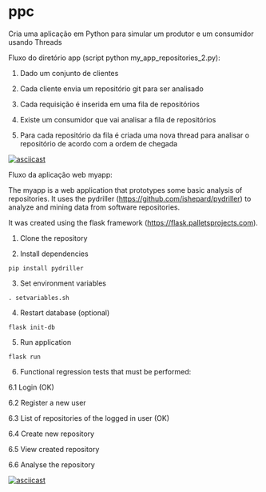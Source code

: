 # ppc

Cria uma aplicação em Python para simular um produtor e um consumidor usando Threads

Fluxo do diretório app (script python my_app_repositories_2.py): 

1. Dado um conjunto de clientes

2. Cada cliente envia um repositório git para ser analisado

3. Cada requisição é inserida em uma fila de repositórios

4. Existe um consumidor que vai analisar a fila de repositórios

5. Para cada repositório da fila é criada uma nova thread para analisar o repositório de acordo com a ordem de chegada

[![asciicast](https://asciinema.org/a/eiY4BQwwL1lOwQLrlhctWAfYa.png)](https://asciinema.org/a/eiY4BQwwL1lOwQLrlhctWAfYa)

Fluxo da aplicação web myapp: 

The myapp is a web application that prototypes some basic analysis of repositories. It uses the pydriller (https://github.com/ishepard/pydriller) to analyze and mining data from software repositories. 

It was created using the flask framework (https://flask.palletsprojects.com).

1. Clone the repository

2. Install dependencies
```
pip install pydriller

```
3. Set environment variables
```
. setvariables.sh
```

4. Restart database (optional)
```
flask init-db
```

5. Run application
```
flask run
```

6. Functional regression tests that must be performed:

6.1 Login (OK)

6.2 Register a new user

6.3 List of repositories of the logged in user (OK)

6.4 Create new repository

6.5 View created repository

6.6 Analyse the repository

[![asciicast](https://asciinema.org/a/428273.svg)](https://asciinema.org/a/428273)
